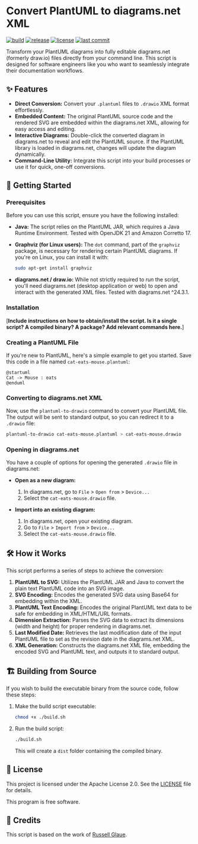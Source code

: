 # Convert PlantUML to diagrams.net XML

[![build](https://img.shields.io/github/actions/workflow/status/SantosVilanculos/plantuml-to-drawio/release.yml)](https://github.com/SantosVilanculos/plantuml-to-drawio/actions)
[![release](https://img.shields.io/github/v/release/SantosVilanculos/plantuml-to-drawio)](https://github.com/SantosVilanculos/plantuml-to-drawio/releases)
[![license](https://img.shields.io/github/license/SantosVilanculos/plantuml-to-drawio)](https://github.com/SantosVilanculos/plantuml-to-drawio/blob/main/LICENSE)
[![last commit](https://img.shields.io/github/last-commit/SantosVilanculos/plantuml-to-drawio)](https://github.com/SantosVilanculos/plantuml-to-drawio/commits/main)

Transform your PlantUML diagrams into fully editable diagrams.net (formerly draw.io) files directly from your command line. This script is designed for software engineers like you who want to seamlessly integrate their documentation workflows.

## ✨ Features

- **Direct Conversion:** Convert your `.plantuml` files to `.drawio` XML format effortlessly.
- **Embedded Content:** The original PlantUML source code and the rendered SVG are embedded within the diagrams.net XML, allowing for easy access and editing.
- **Interactive Diagrams:** Double-click the converted diagram in diagrams.net to reveal and edit the PlantUML source. If the PlantUML library is loaded in diagrams.net, changes will update the diagram dynamically.
- **Command-Line Utility:** Integrate this script into your build processes or use it for quick, one-off conversions.

## 🚀 Getting Started

### Prerequisites

Before you can use this script, ensure you have the following installed:

- **Java:** The script relies on the PlantUML JAR, which requires a Java Runtime Environment. Tested with OpenJDK 21 and Amazon Corretto 17.
- **Graphviz (for Linux users):** The `dot` command, part of the `graphviz` package, is necessary for rendering certain PlantUML diagrams. If you're on Linux, you can install it with:

  ```bash
  sudo apt-get install graphviz
  ```

- **diagrams.net / draw.io:** While not strictly required to _run_ the script, you'll need diagrams.net (desktop application or web) to open and interact with the generated XML files. Tested with diagrams.net ^24.3.1.

### Installation

[**Include instructions on how to obtain/install the script. Is it a single script? A compiled binary? A package? Add relevant commands here.**]

### Creating a PlantUML File

If you're new to PlantUML, here's a simple example to get you started. Save this code in a file named `cat-eats-mouse.plantuml`:

```plantuml
@startuml
Cat -> Mouse : eats
@enduml
```

### Converting to diagrams.net XML

Now, use the `plantuml-to-drawio` command to convert your PlantUML file. The output will be sent to standard output, so you can redirect it to a `.drawio` file:

```bash
plantuml-to-drawio cat-eats-mouse.plantuml > cat-eats-mouse.drawio
```

### Opening in diagrams.net

You have a couple of options for opening the generated `.drawio` file in diagrams.net:

- **Open as a new diagram:**

  1. In diagrams.net, go to `File` > `Open from` > `Device...`
  2. Select the `cat-eats-mouse.drawio` file.

- **Import into an existing diagram:**
  1. In diagrams.net, open your existing diagram.
  2. Go to `File` > `Import from` > `Device...`
  3. Select the `cat-eats-mouse.drawio` file.

## 🛠 How it Works

This script performs a series of steps to achieve the conversion:

1. **PlantUML to SVG:** Utilizes the PlantUML JAR and Java to convert the plain text PlantUML code into an SVG image.
2. **SVG Encoding:** Encodes the generated SVG data using Base64 for embedding within the XML.
3. **PlantUML Text Encoding:** Encodes the original PlantUML text data to be safe for embedding in XML/HTML/URL formats.
4. **Dimension Extraction:** Parses the SVG data to extract its dimensions (width and height) for proper rendering in diagrams.net.
5. **Last Modified Date:** Retrieves the last modification date of the input PlantUML file to set as the revision date in the diagrams.net XML.
6. **XML Generation:** Constructs the diagrams.net XML file, embedding the encoded SVG and PlantUML text, and outputs it to standard output.

## 🏗 Building from Source

If you wish to build the executable binary from the source code, follow these steps:

1. Make the build script executable:

   ```bash
   chmod +x ./build.sh
   ```

2. Run the build script:

   ```bash
   ./build.sh
   ```

   This will create a `dist` folder containing the compiled binary.

## 📜 License

This project is licensed under the Apache License 2.0. See the [LICENSE](https://www.apache.org/licenses/LICENSE-2.0) file for details.

This program is free software.

## 🙏 Credits

This script is based on the work of [Russell Glaue](https://github.com/rglaue/plantuml_to_drawio).
